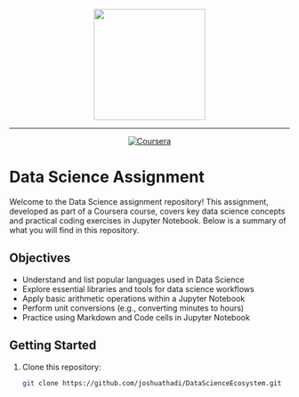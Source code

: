 <p align="center">
  <img src="https://github.com/JoshuaThadi/DataScienceEcosystem/blob/main/coursera.png" width="200">
</p>

---

<p align="center">
  <a href="https://www.coursera.org/">
    <img src="https://img.shields.io/badge/Coursera-Join%20Coursera%20Course-blue?style=for-the-badge&logo=coursera&logoColor=white" alt="Coursera">
  </a>
</p>

# Data Science Assignment

Welcome to the Data Science assignment repository! This assignment, developed as part of a Coursera course, covers key data science concepts and practical coding exercises in Jupyter Notebook. Below is a summary of what you will find in this repository.

## Objectives

- Understand and list popular languages used in Data Science
- Explore essential libraries and tools for data science workflows
- Apply basic arithmetic operations within a Jupyter Notebook
- Perform unit conversions (e.g., converting minutes to hours)
- Practice using Markdown and Code cells in Jupyter Notebook

## Getting Started

1. Clone this repository:
   ```bash
   git clone https://github.com/joshuathadi/DataScienceEcosystem.git

